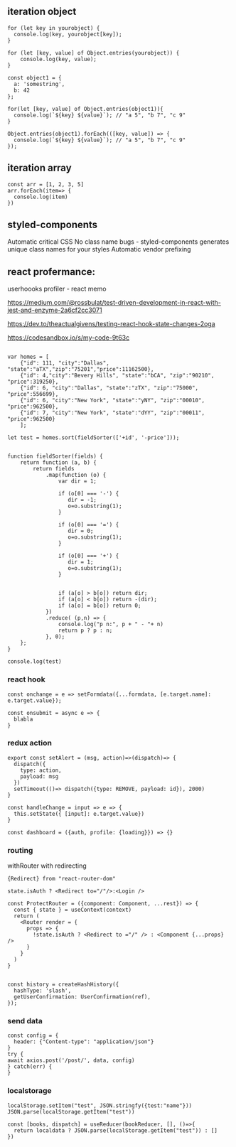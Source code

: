 ## iteration object
```
for (let key in yourobject) {
  console.log(key, yourobject[key]);
}

for (let [key, value] of Object.entries(yourobject)) {
    console.log(key, value);
}
```
```
const object1 = {
  a: 'somestring',
  b: 42
};

for(let [key, value] of Object.entries(object1)){
  console.log(`${key} ${value}`); // "a 5", "b 7", "c 9"
}

Object.entries(object1).forEach(([key, value]) => {
  console.log(`${key} ${value}`); // "a 5", "b 7", "c 9"
});
```

## iteration array
```
const arr = [1, 2, 3, 5]
arr.forEach(item=> {
  console.log(item)
})
```


## styled-components
Automatic critical CSS
No class name bugs - styled-components generates unique class names for your styles
Automatic vendor prefixing

## react profermance:
userhoooks
profiler - react memo

https://medium.com/@rossbulat/test-driven-development-in-react-with-jest-and-enzyme-2a6cf2cc3071



https://dev.to/theactualgivens/testing-react-hook-state-changes-2oga


https://codesandbox.io/s/my-code-9t63c



```

var homes = [
    {"id": 111, "city":"Dallas", "state":"aTX","zip":"75201","price":11162500},
    {"id": 4,"city":"Bevery Hills", "state":"bCA", "zip":"90210", "price":319250},
    {"id": 6, "city":"Dallas", "state":"zTX", "zip":"75000", "price":556699},
    {"id": 6, "city":"New York", "state":"yNY", "zip":"00010", "price":962500},
    {"id": 7, "city":"New York", "state":"dYY", "zip":"00011", "price":962500}
    ];

let test = homes.sort(fieldSorter(['+id', '-price']));


function fieldSorter(fields) {
    return function (a, b) {
        return fields
            .map(function (o) {
                var dir = 1;
          
                if (o[0] === '-') {
                   dir = -1;
                   o=o.substring(1);
                }

                if (o[0] === '=') {
                   dir = 0;
                   o=o.substring(1);
                }
          
                if (o[0] === '+') {
                   dir = 1;
                   o=o.substring(1);
                }
          
          
                if (a[o] > b[o]) return dir;
                if (a[o] < b[o]) return -(dir);
                if (a[o] = b[o]) return 0;
            })
            .reduce( (p,n) => {
                console.log("p n:", p + " - "+ n)
                return p ? p : n;
            }, 0);
    };
}

console.log(test)
```

### react hook
```
const onchange = e => setFormdata({...formdata, [e.target.name]: e.target.value});
```
```
const onsubmit = async e => {
  blabla
}
```

### redux action
```
export const setAlert = (msg, action)=>(dispatch)=> {
  dispatch({
    type: action,
    payload: msg
  })
  setTimeout(()=> dispatch({type: REMOVE, payload: id}), 2000)
}

```

```
const handleChange = input => e => {
  this.setState({ [input]: e.target.value})
}
```


```
const dashboard = ({auth, profile: {loading}}) => {}
```
### routing 
withRouter with redirecting

```
{Redirect} from "react-router-dom"

state.isAuth ? <Redirect to="/"/>:<Login />
```

```
const ProtectRouter = ({component: Component, ...rest}) => {
  const { state } = useContext(context)
  return (
    <Router render = {
      props => {
        !state.isAuth ? <Redirect to ="/" /> : <Component {...props} />
      }
    }
  )
}


```


```
const history = createHashHistory({
  hashType: 'slash',
  getUserConfirmation: UserConfirmation(ref),
});
```

### send data
```
const config = {
  header: {"Content-type": "application/json"}
}
try {
await axios.post('/post/', data, config)
} catch(err) {
}
```
### localstorage
```
localStorage.setItem("test", JSON.stringfy({test:"name"}))
JSON.parse(localStorage.getItem("test"))

const [books, dispatch] = useReducer(bookReducer, [], ()=>{
  return localdata ? JSON.parse(localStorage.getItem("test")) : []
})

```
